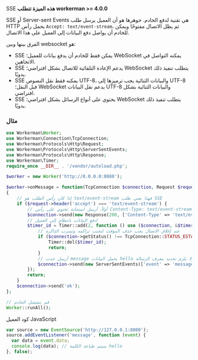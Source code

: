 SSE 
**هذه الميزة تتطلب workerman >= 4.0.0**

SSE أو Server-sent Events هي تقنية لدفع الخادم. جوهرها هو أن العميل يرسل طلب HTTP يحمل رأس `Accept: text/event-stream`، ثم يظل الاتصال مفتوحًا ويمكن للخادم أن يواصل دفع البيانات إلى العميل على هذا الاتصال.

الفرق بينها وبين websocket هو:
*   SSE يمكن فقط للخادم أن يدفع بيانات للعميل؛ WebSocket يمكنه التواصل في الاتجاهين.
*   SSE يدعم الإعادة التلقائية للاتصال بشكل افتراضي؛ WebSocket يتطلب تنفيذ ذلك يدويًا.
*   SSE يمكنه فقط نقل النصوص UTF-8، والبيانات الثنائية يجب ترميزها إلى UTF-8 قبل النقل؛ WebSocket يدعم نقل البيانات UTF-8 والبيانات الثنائية بشكل افتراضي.
*   SSE يحتوي على أنواع الرسائل بشكل افتراضي؛ WebSocket يتطلب تنفيذ ذلك يدويًا.

### مثال
```php
use Workerman\Worker;
use Workerman\Connection\TcpConnection;
use Workerman\Protocols\Http\Request;
use Workerman\Protocols\Http\ServerSentEvents;
use Workerman\Protocols\Http\Response;
use Workerman\Timer;
require_once __DIR__ . '/vendor/autoload.php';

$worker = new Worker('http://0.0.0.0:8080');

$worker->onMessage = function(TcpConnection $connection, Request $request)
{
    // إذا كان رأس الطلب هو text/event-stream فهذا يعني طلب SSE
    if ($request->header('accept') === 'text/event-stream') {
        // أولاً، أرسل استجابة تحتوي على رأس Content-Type: text/event-stream
        $connection->send(new Response(200, ['Content-Type' => 'text/event-stream'], "\r\n"));
        // ادفع البيانات بانتظام إلى العميل
        $timer_id = Timer::add(2, function () use ($connection, &$timer_id){
            // عند إغلاق الاتصال يجب حذف المؤقت لتجنب تراكمه وتسرب الذاكرة
            if ($connection->getStatus() !== TcpConnection::STATUS_ESTABLISHED) {
                Timer::del($timer_id);
                return;
            }
            // أرسل حدث message يحمل البيانات hello ولا يلزم تحديد معرف الرسالة
            $connection->send(new ServerSentEvents(['event' => 'message', 'data' => 'hello', 'id'=>1]));
        });
        return;
    }
    $connection->send('ok');
};

// قم بتشغيل الخادم
Worker::runAll();
```

كود العميل JavaScript
```js
var source = new EventSource('http://127.0.0.1:8080');
source.addEventListener('message', function (event) {
  var data = event.data;
  console.log(data); // سيتم طباعة الكلمة hello
}, false);
```
